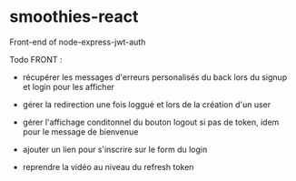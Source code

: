 # smoothies-react
Front-end of node-express-jwt-auth

Todo FRONT : 
- récupérer les messages d'erreurs personalisés du back lors du signup et login pour les afficher
- gérer la redirection une fois loggué et lors de la création d'un user
- gérer l'affichage conditonnel du bouton logout si pas de token, idem pour le message de bienvenue

- ajouter un lien pour s'inscrire sur le form du login

- reprendre la vidéo au niveau du refresh token
